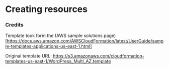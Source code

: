 # Creating resources

### Credits


Template took form the (AWS sample solutions page)[https://docs.aws.amazon.com/AWSCloudFormation/latest/UserGuide/sample-templates-applications-us-east-1.html]

Original template URL: https://s3.amazonaws.com/cloudformation-templates-us-east-1/WordPress_Multi_AZ.template